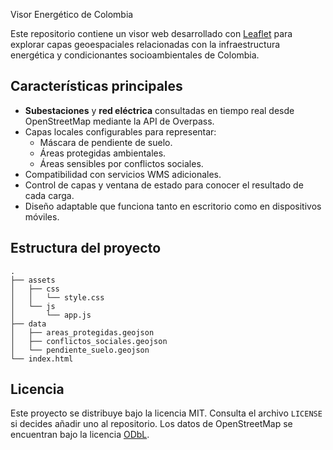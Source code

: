  Visor Energético de Colombia

Este repositorio contiene un visor web desarrollado con [Leaflet](https://leafletjs.com/) para explorar capas geoespaciales relacionadas con la infraestructura energética y condicionantes socioambientales de Colombia.

## Características principales

- **Subestaciones** y **red eléctrica** consultadas en tiempo real desde OpenStreetMap mediante la API de Overpass.
- Capas locales configurables para representar:
  - Máscara de pendiente de suelo.
  - Áreas protegidas ambientales.
  - Áreas sensibles por conflictos sociales.
- Compatibilidad con servicios WMS adicionales.
- Control de capas y ventana de estado para conocer el resultado de cada carga.
- Diseño adaptable que funciona tanto en escritorio como en dispositivos móviles.

## Estructura del proyecto

```
.
├── assets
│   ├── css
│   │   └── style.css
│   └── js
│       └── app.js
├── data
│   ├── areas_protegidas.geojson
│   ├── conflictos_sociales.geojson
│   └── pendiente_suelo.geojson
└── index.html
```
## Licencia

Este proyecto se distribuye bajo la licencia MIT. Consulta el archivo `LICENSE` si decides añadir uno al repositorio. Los datos de OpenStreetMap se encuentran bajo la licencia [ODbL](https://opendatacommons.org/licenses/odbl/).
